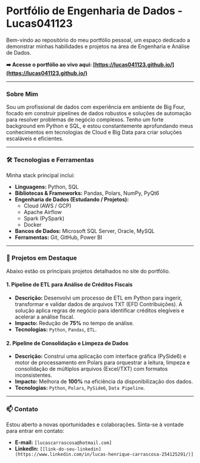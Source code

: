 # Portfólio de Engenharia de Dados - Lucas041123

Bem-vindo ao repositório do meu portfólio pessoal, um espaço dedicado a demonstrar minhas habilidades e projetos na área de Engenharia e Análise de Dados.

**➡️ Acesse o portfólio ao vivo aqui: [https://lucas041123.github.io/](https://lucas041123.github.io/)**

---

### Sobre Mim

Sou um profissional de dados com experiência em ambiente de Big Four, focado em construir pipelines de dados robustos e soluções de automação para resolver problemas de negócio complexos. Tenho um forte background em Python e SQL, e estou constantemente aprofundando meus conhecimentos em tecnologias de Cloud e Big Data para criar soluções escaláveis e eficientes.

---

### 🛠️ Tecnologias e Ferramentas

Minha stack principal inclui:

* **Linguagens:** Python, SQL
* **Bibliotecas & Frameworks:** Pandas, Polars, NumPy, PyQt6
* **Engenharia de Dados (Estudando / Projetos):**
    * Cloud (AWS / GCP)
    * Apache Airflow
    * Spark (PySpark)
    * Docker
* **Bancos de Dados:** Microsoft SQL Server, Oracle, MySQL
* **Ferramentas:** Git, GitHub, Power BI

---

### 🚀 Projetos em Destaque

Abaixo estão os principais projetos detalhados no site do portfólio.

#### 1. Pipeline de ETL para Análise de Créditos Fiscais
* **Descrição:** Desenvolvi um processo de ETL em Python para ingerir, transformar e validar dados de arquivos TXT (EFD Contribuições). A solução aplica regras de negócio para identificar créditos elegíveis e acelerar a análise fiscal.
* **Impacto:** Redução de **75%** no tempo de análise.
* **Tecnologias:** `Python`, `Pandas`, `ETL`.

#### 2. Pipeline de Consolidação e Limpeza de Dados
* **Descrição:** Construí uma aplicação com interface gráfica (PySide6) e motor de processamento em Polars para orquestrar a leitura, limpeza e consolidação de múltiplos arquivos (Excel/TXT) com formatos inconsistentes.
* **Impacto:** Melhora de **100%** na eficiência da disponibilização dos dados.
* **Tecnologias:** `Python`, `Polars`, `PySide6`, `Data Pipeline`.

---

### 📫 Contato

Estou aberto a novas oportunidades e colaborações. Sinta-se à vontade para entrar em contato:

* **E-mail:** `[lucascarrascosa@hotmail.com]`
* **LinkedIn:** `[[link-do-seu-linkedin](https://www.linkedin.com/in/lucas-henrique-carrascosa-254125291/)]`
